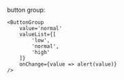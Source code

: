 button group:

    <ButtonGroup 
        value='normal'
        valueList={[
            'low',
            'normal',
            'high'
        ]}
        onChange={value => alert(value)}
    /> 